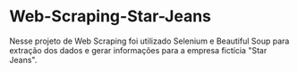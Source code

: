 # Web-Scraping-Star-Jeans
Nesse projeto de Web Scraping foi utilizado Selenium e Beautiful Soup para extração dos dados e gerar informações para a empresa fictícia "Star Jeans".
